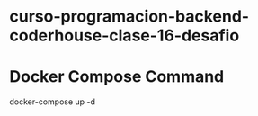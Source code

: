 # curso-programacion-backend-coderhouse-clase-16-desafio


# Docker Compose Command

docker-compose up -d
